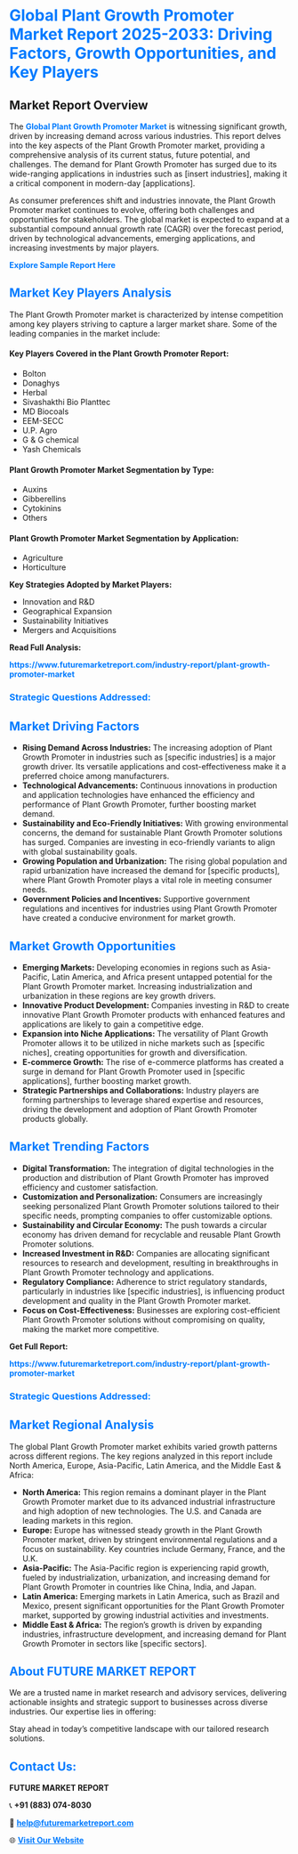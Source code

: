 <h1 style="color: #007BFF;">Global Plant Growth Promoter Market Report 2025-2033: Driving Factors, Growth Opportunities, and Key Players</h1>

<section id="overview">
<h2>Market Report Overview</h2>
<p>The <a href="https://www.futuremarketreport.com/industry-report/plant-growth-promoter-market" style="color: #007BFF; text-decoration: none;"><strong>Global Plant Growth Promoter Market</strong></a> is witnessing significant growth, driven by increasing demand across various industries. This report delves into the key aspects of the Plant Growth Promoter market, providing a comprehensive analysis of its current status, future potential, and challenges. The demand for Plant Growth Promoter has surged due to its wide-ranging applications in industries such as [insert industries], making it a critical component in modern-day [applications].</p>
<p>As consumer preferences shift and industries innovate, the Plant Growth Promoter market continues to evolve, offering both challenges and opportunities for stakeholders. The global market is expected to expand at a substantial compound annual growth rate (CAGR) over the forecast period, driven by technological advancements, emerging applications, and increasing investments by major players.</p>
</section>

<section id="overview">
<p><a href="https://www.futuremarketreport.com/request-sample/reportId=88195" style="color: #007BFF; text-decoration: none;"><strong>Explore Sample Report Here</strong></a></p>
</section>

<section id="key-players">
<h2 style="color: #007BFF;">Market Key Players Analysis</h2>
<p>The Plant Growth Promoter market is characterized by intense competition among key players striving to capture a larger market share. Some of the leading companies in the market include:</p>
<h4>Key Players Covered in the Plant Growth Promoter Report:</h4>
<ul><li>Bolton</li><li>Donaghys</li><li>Herbal</li><li>Sivashakthi Bio Planttec</li><li>MD Biocoals</li><li>EEM-SECC</li><li>U.P. Agro</li><li>G &amp; G chemical</li><li>Yash Chemicals</li></ul>
<h4>Plant Growth Promoter Market Segmentation by Type:</h4>
<ul><li>Auxins</li><li>Gibberellins</li><li>Cytokinins</li><li>Others</li></ul>

<h4>Plant Growth Promoter Market Segmentation by Application:</h4>
<ul><li>Agriculture</li><li>Horticulture</li></ul>
<p><strong>Key Strategies Adopted by Market Players:</strong></p>
<ul>
<li>Innovation and R&D</li>
<li>Geographical Expansion</li>
<li>Sustainability Initiatives</li>
<li>Mergers and Acquisitions</li>
</ul>
</section>

<section>
<p><strong>Read Full Analysis: </strong></p><a href="https://www.futuremarketreport.com/industry-report/plant-growth-promoter-market" style="color: #007BFF; text-decoration: none;"><strong>https://www.futuremarketreport.com/industry-report/plant-growth-promoter-market</strong></a>
<h3 style="color: #007BFF;">Strategic Questions Addressed:</h3>
</section>

<section id="driving-factors">
<h2 style="color: #007BFF;">Market Driving Factors</h2>
<ul>
<li><strong>Rising Demand Across Industries:</strong> The increasing adoption of Plant Growth Promoter in industries such as [specific industries] is a major growth driver. Its versatile applications and cost-effectiveness make it a preferred choice among manufacturers.</li>
<li><strong>Technological Advancements:</strong> Continuous innovations in production and application technologies have enhanced the efficiency and performance of Plant Growth Promoter, further boosting market demand.</li>
<li><strong>Sustainability and Eco-Friendly Initiatives:</strong> With growing environmental concerns, the demand for sustainable Plant Growth Promoter solutions has surged. Companies are investing in eco-friendly variants to align with global sustainability goals.</li>
<li><strong>Growing Population and Urbanization:</strong> The rising global population and rapid urbanization have increased the demand for [specific products], where Plant Growth Promoter plays a vital role in meeting consumer needs.</li>
<li><strong>Government Policies and Incentives:</strong> Supportive government regulations and incentives for industries using Plant Growth Promoter have created a conducive environment for market growth.</li>
</ul>
</section>

<section id="growth-opportunities">
<h2 style="color: #007BFF;">Market Growth Opportunities</h2>
<ul>
<li><strong>Emerging Markets:</strong> Developing economies in regions such as Asia-Pacific, Latin America, and Africa present untapped potential for the Plant Growth Promoter market. Increasing industrialization and urbanization in these regions are key growth drivers.</li>
<li><strong>Innovative Product Development:</strong> Companies investing in R&D to create innovative Plant Growth Promoter products with enhanced features and applications are likely to gain a competitive edge.</li>
<li><strong>Expansion into Niche Applications:</strong> The versatility of Plant Growth Promoter allows it to be utilized in niche markets such as [specific niches], creating opportunities for growth and diversification.</li>
<li><strong>E-commerce Growth:</strong> The rise of e-commerce platforms has created a surge in demand for Plant Growth Promoter used in [specific applications], further boosting market growth.</li>
<li><strong>Strategic Partnerships and Collaborations:</strong> Industry players are forming partnerships to leverage shared expertise and resources, driving the development and adoption of Plant Growth Promoter products globally.</li>
</ul>
</section>

<section id="trending-factors">
<h2 style="color: #007BFF;">Market Trending Factors</h2>
<ul>
<li><strong>Digital Transformation:</strong> The integration of digital technologies in the production and distribution of Plant Growth Promoter has improved efficiency and customer satisfaction.</li>
<li><strong>Customization and Personalization:</strong> Consumers are increasingly seeking personalized Plant Growth Promoter solutions tailored to their specific needs, prompting companies to offer customizable options.</li>
<li><strong>Sustainability and Circular Economy:</strong> The push towards a circular economy has driven demand for recyclable and reusable Plant Growth Promoter solutions.</li>
<li><strong>Increased Investment in R&D:</strong> Companies are allocating significant resources to research and development, resulting in breakthroughs in Plant Growth Promoter technology and applications.</li>
<li><strong>Regulatory Compliance:</strong> Adherence to strict regulatory standards, particularly in industries like [specific industries], is influencing product development and quality in the Plant Growth Promoter market.</li>
<li><strong>Focus on Cost-Effectiveness:</strong> Businesses are exploring cost-efficient Plant Growth Promoter solutions without compromising on quality, making the market more competitive.</li>
</ul>
</section>

<section>
<p><strong>Get Full Report: </strong></p><a href="https://www.futuremarketreport.com/industry-report/plant-growth-promoter-market" style="color: #007BFF; text-decoration: none;"><strong>https://www.futuremarketreport.com/industry-report/plant-growth-promoter-market</strong></a>
<h3 style="color: #007BFF;">Strategic Questions Addressed:</h3>
</section>


<section id="regional-analysis">
<h2 style="color: #007BFF;">Market Regional Analysis</h2>
<p>The global Plant Growth Promoter market exhibits varied growth patterns across different regions. The key regions analyzed in this report include North America, Europe, Asia-Pacific, Latin America, and the Middle East & Africa:</p>
<ul>
<li><strong>North America:</strong> This region remains a dominant player in the Plant Growth Promoter market due to its advanced industrial infrastructure and high adoption of new technologies. The U.S. and Canada are leading markets in this region.</li>
<li><strong>Europe:</strong> Europe has witnessed steady growth in the Plant Growth Promoter market, driven by stringent environmental regulations and a focus on sustainability. Key countries include Germany, France, and the U.K.</li>
<li><strong>Asia-Pacific:</strong> The Asia-Pacific region is experiencing rapid growth, fueled by industrialization, urbanization, and increasing demand for Plant Growth Promoter in countries like China, India, and Japan.</li>
<li><strong>Latin America:</strong> Emerging markets in Latin America, such as Brazil and Mexico, present significant opportunities for the Plant Growth Promoter market, supported by growing industrial activities and investments.</li>
<li><strong>Middle East & Africa:</strong> The region’s growth is driven by expanding industries, infrastructure development, and increasing demand for Plant Growth Promoter in sectors like [specific sectors].</li>
</ul>
</section>

<footer>
<h2 style="color: #007BFF;">About FUTURE MARKET REPORT</h2>
<p>We are a trusted name in market research and advisory services, delivering actionable insights and strategic support to businesses across diverse industries. Our expertise lies in offering:</p>

<p>Stay ahead in today’s competitive landscape with our tailored research solutions.</p>

<h2 style="color: #007BFF;">Contact Us:</h2>
<p><strong>FUTURE MARKET REPORT</strong></p>
<p>📞 <strong>+91 (883) 074-8030</strong></p>
<p>📧 <strong><a href="mailto:help@futuremarketreport.com" style="color: #007BFF;">help@futuremarketreport.com</a></strong></p>
<p>🌐 <strong><a href="https://www.futuremarketreport.com/" style="color: #007BFF;">Visit Our Website</a></strong></p>
</footer>